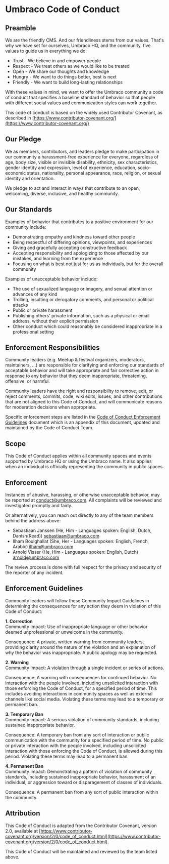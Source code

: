 # Umbraco Code of Conduct

## Preamble

We are the friendly CMS. And our friendliness stems from our values. That's why we have set for ourselves, Umbraco HQ, and the community, five values to guide us in everything we do:  

* Trust - We believe in and empower  people
* Respect - We treat others as we would like to be treated
* Open - We share our thoughts and knowledge 
* Hungry - We want to do things better, best is next 
* Friendly - We want to build long-lasting relationships

With these values in mind, we want to offer the Umbraco community a code of conduct that specifies a baseline standard of behavior so that people with different social values and communication styles can work together.  

This code of conduct is based on the widely used Contributor Covenant, as described in [https://www.contributor-covenant.org/](https://www.contributor-covenant.org/)  

## Our Pledge

We as members, contributors, and leaders pledge to make participation in our community a harassment-free experience for everyone, regardless of age, body size, visible or invisible disability, ethnicity, sex characteristics, gender identity and expression, level of experience, education, socio-economic status, nationality, personal appearance, race, religion, or sexual identity and orientation.  

We pledge to act and interact in ways that contribute to an open, welcoming, diverse, inclusive, and healthy community.  

## Our Standards
Examples of behavior that contributes to a positive environment for our community include:  

* Demonstrating empathy and kindness toward other people
* Being respectful of differing opinions, viewpoints, and experiences
* Giving and gracefully accepting constructive feedback
* Accepting responsibility and apologizing to those affected by our mistakes, and learning from the experience
* Focusing on what is best not just for us as individuals, but for the overall community

Examples of unacceptable behavior include:  

* The use of sexualized language or imagery, and sexual attention or advances of any kind
* Trolling, insulting or derogatory comments, and personal or political attacks
* Public or private harassment
* Publishing others' private information, such as a physical or email address, without their explicit permission
* Other conduct which could reasonably be considered inappropriate in a professional setting

## Enforcement Responsibilities

Community leaders (e.g. Meetup & festival organizers, moderators, maintainers, ...) are responsible for clarifying and enforcing our standards of acceptable behavior and will take appropriate and fair corrective action in response to any behavior that they deem inappropriate, threatening, offensive, or harmful.  

Community leaders have the right and responsibility to remove, edit, or reject comments, commits, code, wiki edits, issues, and other contributions that are not aligned to this Code of Conduct, and will communicate reasons for moderation decisions when appropriate.  

Specific enforcement steps are listed in the [Code of Conduct Enforcement Guidelines](https://github.com/umbraco/Umbraco-CMS/blob/v8/contrib/.github/CODE_OF_CONDUCT_ENFORCEMENT.md) document which is an appendix of this document, updated and maintained by the Code of Conduct Team.

## Scope
This Code of Conduct applies within all community spaces and events supported by Umbraco HQ or using the Umbraco name. It also applies when an individual is officially representing the community in public spaces. 

## Enforcement

Instances of abusive, harassing, or otherwise unacceptable behavior, may be reported at [conduct@umbraco.com](mailto:conduct@umbraco.com). All complaints will be reviewed and investigated promptly and fairly.  

Or alternatively, you can reach out directly to any of the team members behind the address above:  

* Sebastiaan Janssen (He, Him - Languages spoken: English, Dutch, Danish(Read)) [sebastiaan@umbraco.com](mailto:sebastiaan@umbraco.com)
* Ilham Boulghallat (She, Her - Languages spoken: English, French, Arabic) [ilham@umbraco.com](mailto:ilham@umbraco.com)
* Arnold Visser (He, Him - Languages spoken: English, Dutch) [arnold@umbraco.com](mailto:arnold@umbraco.com)

The review process is done with full respect for the privacy and security of the reporter of any incident.  

## Enforcement Guidelines

Community leaders will follow these Community Impact Guidelines in determining the consequences for any action they deem in violation of this Code of Conduct:

**1. Correction**  
Community Impact: Use of inappropriate language or other behavior deemed unprofessional or unwelcome in the community.  

Consequence: A private, written warning from community leaders, providing clarity around the nature of the violation and an explanation of why the behavior was inappropriate. A public apology may be requested.

**2. Warning**  
Community Impact: A violation through a single incident or series of actions.  

Consequence: A warning with consequences for continued behavior. No interaction with the people involved, including unsolicited interaction with those enforcing the Code of Conduct, for a specified period of time. This includes avoiding interactions in community spaces as well as external channels like social media. Violating these terms may lead to a temporary or permanent ban.

**3. Temporary Ban**  
Community Impact: A serious violation of community standards, including sustained inappropriate behavior.  

Consequence: A temporary ban from any sort of interaction or public communication with the community for a specified period of time. No public or private interaction with the people involved, including unsolicited interaction with those enforcing the Code of Conduct, is allowed during this period. Violating these terms may lead to a permanent ban.

**4. Permanent Ban**  
Community Impact: Demonstrating a pattern of violation of community standards, including sustained inappropriate behavior, harassment of an individual, or aggression toward or disparagement of classes of individuals.  

Consequence: A permanent ban from any sort of public interaction within the community.

## Attribution
This Code of Conduct is adapted from the Contributor Covenant, version 2.0, available at [https://www.contributor-covenant.org/version/2/0/code_of_conduct.html](https://www.contributor-covenant.org/version/2/0/code_of_conduct.html).  

This Code of Conduct will be maintained and reviewed by the team listed above. 